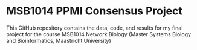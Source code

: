 # MSB1014 PPMI Consensus Project

This GitHub repository contains the data, code, and results for my final project for the course MSB1014 Network Biology (Master Systems Biology and Bioinformatics, Maastricht University)
